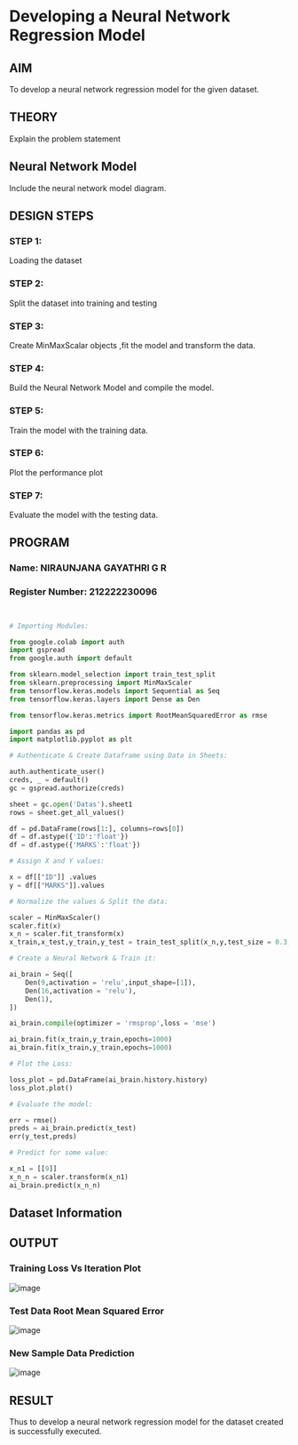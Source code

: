 # Developing a Neural Network Regression Model

## AIM

To develop a neural network regression model for the given dataset.

## THEORY

Explain the problem statement

## Neural Network Model

Include the neural network model diagram.

## DESIGN STEPS

### STEP 1:

Loading the dataset

### STEP 2:

Split the dataset into training and testing

### STEP 3:

Create MinMaxScalar objects ,fit the model and transform the data.

### STEP 4:

Build the Neural Network Model and compile the model.

### STEP 5:

Train the model with the training data.

### STEP 6:

Plot the performance plot

### STEP 7:

Evaluate the model with the testing data.

## PROGRAM
### Name: NIRAUNJANA GAYATHRI G R
### Register Number: 212222230096
```python


# Importing Modules:

from google.colab import auth
import gspread
from google.auth import default

from sklearn.model_selection import train_test_split
from sklearn.preprocessing import MinMaxScaler
from tensorflow.keras.models import Sequential as Seq
from tensorflow.keras.layers import Dense as Den

from tensorflow.keras.metrics import RootMeanSquaredError as rmse

import pandas as pd
import matplotlib.pyplot as plt

# Authenticate & Create Dataframe using Data in Sheets:

auth.authenticate_user()
creds, _ = default()
gc = gspread.authorize(creds)

sheet = gc.open('Datas').sheet1 
rows = sheet.get_all_values()

df = pd.DataFrame(rows[1:], columns=rows[0])
df = df.astype({'ID':'float'})
df = df.astype({'MARKS':'float'})

# Assign X and Y values:

x = df[["ID"]] .values
y = df[["MARKS"]].values

# Normalize the values & Split the data:

scaler = MinMaxScaler()
scaler.fit(x)
x_n = scaler.fit_transform(x)
x_train,x_test,y_train,y_test = train_test_split(x_n,y,test_size = 0.3,random_state = 3)

# Create a Neural Network & Train it:

ai_brain = Seq([
    Den(9,activation = 'relu',input_shape=[1]),
    Den(16,activation = 'relu'),
    Den(1),
])

ai_brain.compile(optimizer = 'rmsprop',loss = 'mse')

ai_brain.fit(x_train,y_train,epochs=1000)
ai_brain.fit(x_train,y_train,epochs=1000)

# Plot the Loss:

loss_plot = pd.DataFrame(ai_brain.history.history)
loss_plot.plot()

# Evaluate the model:

err = rmse()
preds = ai_brain.predict(x_test)
err(y_test,preds)

# Predict for some value:

x_n1 = [[9]]
x_n_n = scaler.transform(x_n1)
ai_brain.predict(x_n_n)


```
## Dataset Information



## OUTPUT

### Training Loss Vs Iteration Plot

![image](https://github.com/niraunjana/basic-nn-model/assets/119395610/fd492403-2275-401d-a7bc-ce12b31fca46)


### Test Data Root Mean Squared Error

![image](https://github.com/niraunjana/basic-nn-model/assets/119395610/8be6ef92-3857-4d53-a78a-e864589eeb6a)


### New Sample Data Prediction

![image](https://github.com/niraunjana/basic-nn-model/assets/119395610/b27c32dc-d6a4-47b8-8977-639fa720a0c9)


## RESULT

Thus to develop a neural network regression model for the dataset created is successfully executed.
